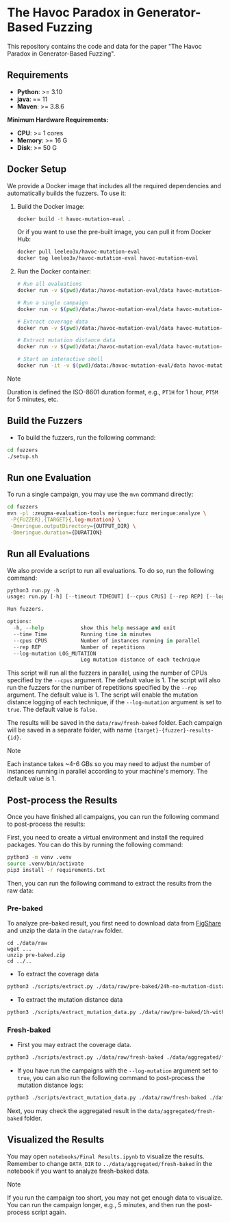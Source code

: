 # The Havoc Paradox in Generator-Based Fuzzing

This repository contains the code and data for the paper "The Havoc Paradox in Generator-Based Fuzzing".

## Requirements

- **Python**: >= 3.10
- **java**: == 11
- **Maven**: >= 3.8.6

**Minimum Hardware Requirements:**

- **CPU**: >= 1 cores
- **Memory**: >= 16 G
- **Disk**: >= 50 G

## Docker Setup

We provide a Docker image that includes all the required dependencies and automatically builds the fuzzers. To use it:

1. Build the Docker image:

   ```bash
   docker build -t havoc-mutation-eval .
   ```

   Or if you want to use the pre-built image, you can pull it from Docker Hub:

   ```bash
   docker pull leeleo3x/havoc-mutation-eval
   docker tag leeleo3x/havoc-mutation-eval havoc-mutation-eval
   ```

2. Run the Docker container:

   ```bash
   # Run all evaluations
   docker run -v $(pwd)/data:/havoc-mutation-eval/data havoc-mutation-eval run --time 5 --cpus 1 --rep 1 --log-mutation true

   # Run a single campaign
   docker run -v $(pwd)/data:/havoc-mutation-eval/data havoc-mutation-eval single FUZZER TARGET OUTPUT_DIR DURATION

   # Extract coverage data
   docker run -v $(pwd)/data:/havoc-mutation-eval/data havoc-mutation-eval extract /havoc-mutation-eval/data/raw/fresh-baked /havoc-mutation-eval/data/aggregated

   # Extract mutation distance data
   docker run -v $(pwd)/data:/havoc-mutation-eval/data havoc-mutation-eval extract-mutation /havoc-mutation-eval/data/raw/fresh-baked /havoc-mutation-eval/data/aggregated

   # Start an interactive shell
   docker run -it -v $(pwd)/data:/havoc-mutation-eval/data havoc-mutation-eval bash
   ```

> [!NOTE]
> Duration is defined the ISO-8601 duration format, e.g., `PT1H` for 1 hour, `PT5M` for 5 minutes, etc.

## Build the Fuzzers

- To build the fuzzers, run the following command:

```bash
cd fuzzers
./setup.sh
```

## Run one Evaluation

To run a single campaign, you may use the `mvn` command directly:

```bash
cd fuzzers
mvn -pl :zeugma-evaluation-tools meringue:fuzz meringue:analyze \
 -P{FUZZER},{TARGET}{,log-mutation} \
 -Dmeringue.outputDirectory={OUTPUT_DIR} \
 -Dmeringue.duration={DURATION}
```

## Run all Evaluations

We also provide a script to run all evaluations. To do so, run the following command:

```python
python3 run.py -h
usage: run.py [-h] [--timeout TIMEOUT] [--cpus CPUS] [--rep REP] [--log-mutation LOG_MUTATION]

Run fuzzers.

options:
  -h, --help            show this help message and exit
  --time Time           Running time in minutes
  --cpus CPUS           Number of instances running in parallel
  --rep REP             Number of repetitions
  --log-mutation LOG_MUTATION
                        Log mutation distance of each technique
```

This script will run all the fuzzers in parallel, using the number of CPUs specified by the `--cpus` argument. The default value is 1. The script will also run the fuzzers for the number of repetitions specified by the `--rep` argument. The default value is 1. The script will enable the mutation distance logging of each technique, if the `--log-mutation` argument is set to `true`. The default value is `false`.

The results will be saved in the `data/raw/fresh-baked` folder. Each campaign will be saved in a separate folder, with name `{target}-{fuzzer}-results-{id}`.

> [!NOTE]
> Each instance takes ~4-6 GBs so you may need to adjust the number of instances running in parallel according to your machine's memory. The default value is 1.

## Post-process the Results

Once you have finished all campaigns, you can run the following command to post-process the results:

First, you need to create a virtual environment and install the required packages. You can do this by running the following command:

```bash
python3 -m venv .venv
source .venv/bin/activate
pip3 install -r requirements.txt
```

Then, you can run the following command to extract the results from the raw data:

### Pre-baked

To analyze pre-baked result, you first need to download data from [FigShare](https://figshare.com/s/789b43d5b7845655a36d) and unzip the data in the `data/raw` folder.

```
cd ./data/raw
wget ...
unzip pre-baked.zip
cd ../..
```

- To extract the coverage data

```bash
python3 ./scripts/extract.py ./data/raw/pre-baked/24h-no-mutation-distance ./data/aggregated
```

- To extract the mutation distance data

```bash
python3 ./scripts/extract_mutation_data.py ./data/raw/pre-baked/1h-with-mutation-distance ./data/aggregated
```

### Fresh-baked

- First you may extract the coverage data.

```bash
python3 ./scripts/extract.py ./data/raw/fresh-baked ./data/aggregated/fresh-baked
```

- If you have run the campaigns with the `--log-mutation` argument set to `true`, you can also run the following command to post-process the mutation distance logs:

```bash
python3 ./scripts/extract_mutation_data.py ./data/raw/fresh-baked ./data/aggregated/fresh-baked
```

Next, you may check the aggregated result in the `data/aggregated/fresh-baked` folder.

## Visualized the Results

You may open `notebooks/Final Results.ipynb` to visualize the results. Remember to change `DATA_DIR` to `../data/aggregated/fresh-baked` in the notebook if you want to analyze fresh-baked data.

> [!NOTE]
> If you run the campaign too short, you may not get enough data to visualize. You can run the campaign longer, e.g., 5 minutes, and then run the post-process script again.
